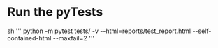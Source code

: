 # Run the pyTests
sh '''
python -m pytest tests/ -v --html=reports/test_report.html --self-contained-html --maxfail=2
'''